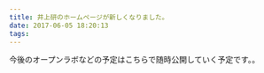 ```yaml
---
title: 井上研のホームページが新しくなりました。
date: 2017-06-05 18:20:13
tags:
---
```


今後のオープンラボなどの予定はこちらで随時公開していく予定です。。
